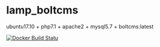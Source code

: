# lamp_boltcms
ubuntu17.10 + php7.1 + apache2 + mysql5.7 + boltcms:latest

[![Docker Build Statu](https://img.shields.io/docker/build/marcosfreitas/lamp_boltcms.svg?style=flat-square)](https://hub.docker.com/r/marcosfreitas/lamp_boltcms/)